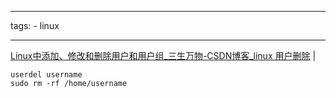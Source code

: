 
---

tags:
    - linux

---

<a href="https://blog.csdn.net/GMingZhou/article/details/78706439" target="_blank">Linux中添加、修改和删除用户和用户组_三生万物-CSDN博客_linux 用户删除</a>  |  <br>  

```
userdel username
sudo rm -rf /home/username

```

